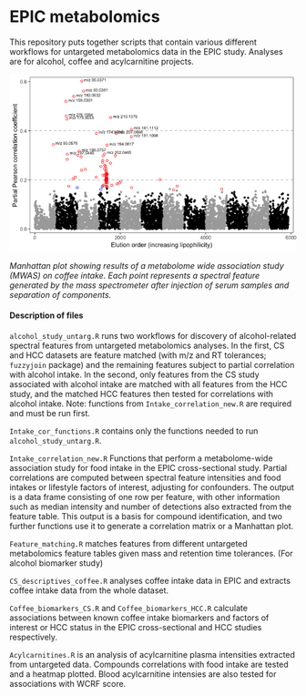 # EPIC metabolomics
This repository puts together scripts that contain various different workflows for untargeted metabolomics data in the EPIC study. Analyses are for alcohol, coffee and acylcarnitine projects.

<p align="center">
<img src="manhattan3.png">
</p>

_Manhattan plot showing results of a metabolome wide association study (MWAS) on coffee intake. Each point represents a spectral feature generated by the mass spectrometer after injection of serum samples and separation of components._

#### Description of files

`alcohol_study_untarg.R` runs two workflows for discovery of alcohol-related spectral features from untargeted metabolomics analyses. In the first, CS and HCC datasets are feature matched (with m/z and RT tolerances; `fuzzyjoin` package) and the remaining features subject to partial correlation with alcohol intake. In the second, only features from the CS study associated with alcohol intake are matched with all features from the HCC study, and the matched HCC features then tested for correlations with alcohol intake. Note: functions from `Intake_correlation_new.R` are required and must be run first.

`Intake_cor_functions.R` contains only the functions needed to run `alcohol_study_untarg.R`.

`Intake_correlation_new.R` Functions that perform a metabolome-wide association study for food intake in the EPIC cross-sectional study. Partial correlations are computed between spectral feature intensities and food intakes or lifestyle factors of interest, adjusting for confounders. The output is a data frame consisting of one row per feature, with other information such as median intensity and number of detections also extracted from the feature table. This output is a basis for compound identification, and two further functions use it to generate a correlation matrix or a Manhattan plot.

`Feature_matching.R` matches features from different untargeted metabolomics feature tables given mass and retention time tolerances. (For alcohol biomarker study)

`CS_descriptives_coffee.R` analyses coffee intake data in EPIC and extracts coffee intake data from the whole dataset.

`Coffee_biomarkers_CS.R` and `Coffee_biomarkers_HCC.R` calculate associations between known coffee intake biomarkers and factors of interest or HCC status in the EPIC cross-sectional and HCC studies respectively.

`Acylcarnitines.R` is an analysis of acylcarnitine plasma intensities extracted from untargeted data. Compounds correlations with food intake are tested and a heatmap plotted. Blood acylcarnitine intensies are also tested for associations with WCRF score.



